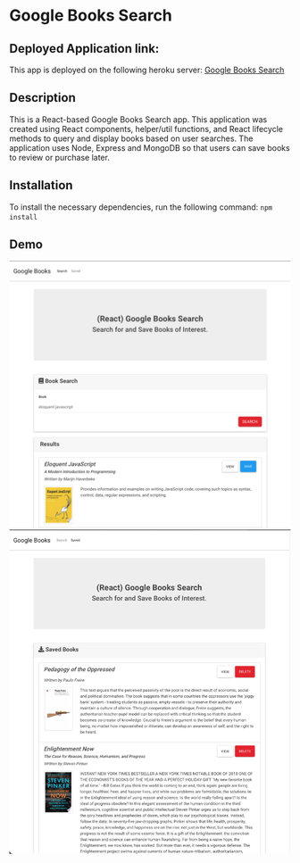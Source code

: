 # Google Books Search

## Deployed Application link:
This app is deployed on the following heroku server: [Google Books Search](https://mysterious-journey-20132.herokuapp.com/saved)

## Description

This is a React-based Google Books Search app. This application was created using React components, helper/util functions, and  React lifecycle methods to query and display books based on user searches. The application uses Node, Express and MongoDB so that users can save books to review or purchase later.

## Installation
To install the necessary dependencies, run the following command: <code>npm install</code>

## Demo
![Search Page](./assets/search.png)
![Saved Books Page](./assets/saved.png)
